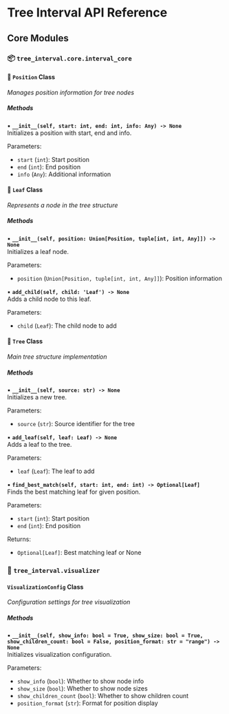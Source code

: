 
# Tree Interval API Reference

## Core Modules

### 📦 `tree_interval.core.interval_core`

#### 📍 `Position` Class 
*Manages position information for tree nodes*

##### Methods

▪ **`__init__(self, start: int, end: int, info: Any) -> None`**  
Initializes a position with start, end and info.

Parameters:
- `start` (`int`): Start position
- `end` (`int`): End position  
- `info` (`Any`): Additional information

#### 🌳 `Leaf` Class
*Represents a node in the tree structure*

##### Methods

▪ **`__init__(self, position: Union[Position, tuple[int, int, Any]]) -> None`**  
Initializes a leaf node.

Parameters:
- `position` (`Union[Position, tuple[int, int, Any]]`): Position information

▪ **`add_child(self, child: 'Leaf') -> None`**  
Adds a child node to this leaf.

Parameters:
- `child` (`Leaf`): The child node to add

#### 🌲 `Tree` Class
*Main tree structure implementation*

##### Methods

▪ **`__init__(self, source: str) -> None`**  
Initializes a new tree.

Parameters:
- `source` (`str`): Source identifier for the tree

▪ **`add_leaf(self, leaf: Leaf) -> None`**  
Adds a leaf to the tree.

Parameters:
- `leaf` (`Leaf`): The leaf to add

▪ **`find_best_match(self, start: int, end: int) -> Optional[Leaf]`**  
Finds the best matching leaf for given position.

Parameters:
- `start` (`int`): Start position
- `end` (`int`): End position

Returns:
- `Optional[Leaf]`: Best matching leaf or None

### 🎨 `tree_interval.visualizer`

#### `VisualizationConfig` Class
*Configuration settings for tree visualization*

##### Methods

▪ **`__init__(self, show_info: bool = True, show_size: bool = True, show_children_count: bool = False, position_format: str = "range") -> None`**  
Initializes visualization configuration.

Parameters:
- `show_info` (`bool`): Whether to show node info
- `show_size` (`bool`): Whether to show node sizes
- `show_children_count` (`bool`): Whether to show children count
- `position_format` (`str`): Format for position display
